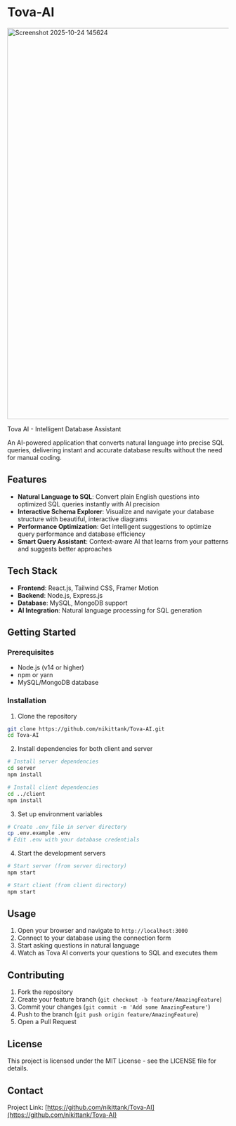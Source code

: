 # Tova-AI
<img width="1918" height="891" alt="Screenshot 2025-10-24 145624" src="https://github.com/user-attachments/assets/d96b3774-8435-493e-9d3f-2f98824ea9f2" />

Tova AI - Intelligent Database Assistant

An AI-powered application that converts natural language into precise SQL queries, delivering instant and accurate database results without the need for manual coding.

## Features

- **Natural Language to SQL**: Convert plain English questions into optimized SQL queries instantly with AI precision
- **Interactive Schema Explorer**: Visualize and navigate your database structure with beautiful, interactive diagrams
- **Performance Optimization**: Get intelligent suggestions to optimize query performance and database efficiency
- **Smart Query Assistant**: Context-aware AI that learns from your patterns and suggests better approaches

## Tech Stack

- **Frontend**: React.js, Tailwind CSS, Framer Motion
- **Backend**: Node.js, Express.js
- **Database**: MySQL, MongoDB support
- **AI Integration**: Natural language processing for SQL generation

## Getting Started

### Prerequisites

- Node.js (v14 or higher)
- npm or yarn
- MySQL/MongoDB database

### Installation

1. Clone the repository
```bash
git clone https://github.com/nikittank/Tova-AI.git
cd Tova-AI
```

2. Install dependencies for both client and server
```bash
# Install server dependencies
cd server
npm install

# Install client dependencies
cd ../client
npm install
```

3. Set up environment variables
```bash
# Create .env file in server directory
cp .env.example .env
# Edit .env with your database credentials
```

4. Start the development servers
```bash
# Start server (from server directory)
npm start

# Start client (from client directory)
npm start
```

## Usage

1. Open your browser and navigate to `http://localhost:3000`
2. Connect to your database using the connection form
3. Start asking questions in natural language
4. Watch as Tova AI converts your questions to SQL and executes them

## Contributing

1. Fork the repository
2. Create your feature branch (`git checkout -b feature/AmazingFeature`)
3. Commit your changes (`git commit -m 'Add some AmazingFeature'`)
4. Push to the branch (`git push origin feature/AmazingFeature`)
5. Open a Pull Request

## License

This project is licensed under the MIT License - see the LICENSE file for details.

## Contact

Project Link: [https://github.com/nikittank/Tova-AI](https://github.com/nikittank/Tova-AI)
